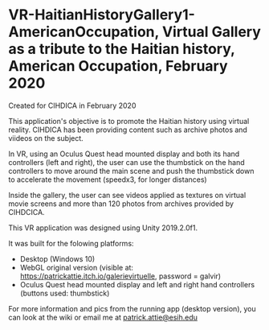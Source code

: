 # VR-HaitianHistoryGallery1-AmericanOccupation, Virtual Gallery as a tribute to the Haitian history, American Occupation, February 2020

Created for CIHDICA in February 2020

This application's objective is to promote the Haitian history using virtual reality. CIHDICA has been providing content such as archive photos and viideos on the subject.

In VR, using an Oculus Quest head mounted display and both its hand controllers (left and right), the user can use the thumbstick on the hand controllers to move around the main scene and push the thumbstick down to accelerate the movement (speedx3, for longer distances)


Inside the gallery, the user can see videos applied as textures on virtual movie screens and more than 120 photos from archives provided by CIHDCICA.

This VR application was designed using Unity 2019.2.0f1.

It was built for the folowing platforms:
- Desktop (Windows 10)
- WebGL original version (visible at: https://patrickattie.itch.io/galerievirtuelle, password = galvir)
- Oculus Quest head mounted display and left and right hand controllers (buttons used: thumbstick)

For more information and pics from the running app (desktop version), you can look at the wiki or email me at patrick.attie@esih.edu
